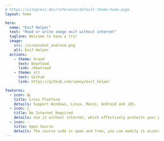 ```yaml
---
# https://vitepress.dev/reference/default-theme-home-page
layout: home

hero:
  name: "Exif Helper"
  text: "Read or write image exif without internet"
  tagline: Welcome to have a try!
  image:
    src: /screenshot_android.png
    alt: Exif Helper
  actions:
    - theme: brand
      text: Download
      link: /download
    - theme: alt
      text: Github
      link: https://github.com/samoy/exif_helper

features:
  - icon: 💻
    title: Cross Platform
    details: Support Windows, Linux, Macos, Android and iOS.
  - icon: 📶
    title: No Internet Required
    details: Use it without internet, which effectively protects your privacy.
  - icon: ✨
    title: Open Source
    details: The source code is open and free, you can modify it according to your needs.
---
```


